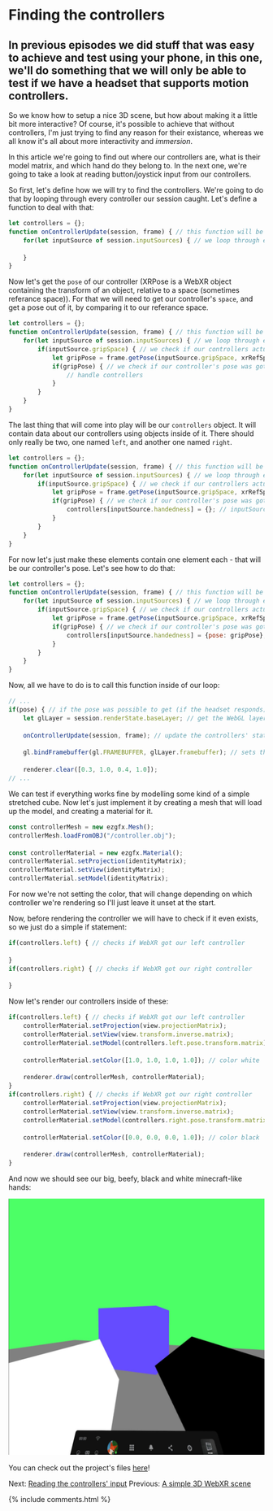 # Finding the controllers

## In previous episodes we did stuff that was easy to achieve and test using your phone, in this one, we'll do something that we will only be able to test if we have a headset that supports motion controllers.

So we know how to setup a nice 3D scene, but how about making it a little bit more interactive? Of course, it's possible to achieve that without controllers, I'm just trying to find any reason for their existance, whereas we all know it's all about more interactivity and *immersion*.

In this article we're going to find out where our controllers are, what is their model matrix, and which hand do they belong to. In the next one, we're going to take a look at reading button/joystick input from our controllers.

So first, let's define how we will try to find the controllers. We're going to do that by looping through every controller our session caught. Let's define a function to deal with that:
```js
let controllers = {};
function onControllerUpdate(session, frame) { // this function will be called every frame, before rendering
	for(let inputSource of session.inputSources) { // we loop through every input source (controller) caught by our session
	
	}
}
```

Now let's get the `pose` of our controller (XRPose is a WebXR object containing the transform of an object, relative to a space (sometimes referance space)). For that we will need to get our controller's `space`, and get a pose out of it, by comparing it to our referance space. 
```js
let controllers = {};
function onControllerUpdate(session, frame) { // this function will be called every frame, before rendering
	for(let inputSource of session.inputSources) { // we loop through every input source (controller) caught by our session
		if(inputSource.gripSpace) { // we check if our controllers actually have their space
			let gripPose = frame.getPose(inputSource.gripSpace, xrRefSpace); // we get controller's pose, by comparing our controller's space to our referance space
			if(gripPose) { // we check if our controller's pose was gotten correctly
				// handle controllers
			}
		}
	}
}
```

The last thing that will come into play will be our `controllers` object. It will contain data about our controllers using objects inside of it. There should only really be two, one named `left`, and another one named `right`. 
```js
let controllers = {};
function onControllerUpdate(session, frame) { // this function will be called every frame, before rendering
	for(let inputSource of session.inputSources) { // we loop through every input source (controller) caught by our session
		if(inputSource.gripSpace) { // we check if our controllers actually have their space
			let gripPose = frame.getPose(inputSource.gripSpace, xrRefSpace); // we get controller's pose, by comparing our controller's space to our referance space
			if(gripPose) { // we check if our controller's pose was gotten correctly
				controllers[inputSource.handedness] = {}; // inputSource.handedness returns a string representing in which hand we have our controller - that is "left" or "right"
			}
		}
	}
}
```

For now let's just make these elements contain one element each - that will be our controller's pose. Let's see how to do that:
```js
let controllers = {};
function onControllerUpdate(session, frame) { // this function will be called every frame, before rendering
	for(let inputSource of session.inputSources) { // we loop through every input source (controller) caught by our session
		if(inputSource.gripSpace) { // we check if our controllers actually have their space
			let gripPose = frame.getPose(inputSource.gripSpace, xrRefSpace); // we get controller's pose, by comparing our controller's space to our referance space
			if(gripPose) { // we check if our controller's pose was gotten correctly
				controllers[inputSource.handedness] = {pose: gripPose}; // inputSource.handedness returns a string representing in which hand we have our controller - that is "left" or "right". Which means that controllers.left and controllers.right will from now on contain an element named "pose", which will simply be their corresponding XRPose
			}
		}
	}
}
```

Now, all we have to do is to call this function inside of our loop:
```js
// ...
if(pose) { // if the pose was possible to get (if the headset responds)
	let glLayer = session.renderState.baseLayer; // get the WebGL layer (it contains some important information we need)

	onControllerUpdate(session, frame); // update the controllers' state

	gl.bindFramebuffer(gl.FRAMEBUFFER, glLayer.framebuffer); // sets the framebuffer (drawing target of WebGL) to be our WebXR display's framebuffer
		
	renderer.clear([0.3, 1.0, 0.4, 1.0]);
// ...		
```

We can test if everything works fine by modelling some kind of a simple stretched cube.
Now let's just implement it by creating a mesh that will load up the model, and creating a material for it.
```js
const controllerMesh = new ezgfx.Mesh();
controllerMesh.loadFromOBJ("/controller.obj");

const controllerMaterial = new ezgfx.Material();
controllerMaterial.setProjection(identityMatrix);
controllerMaterial.setView(identityMatrix);
controllerMaterial.setModel(identityMatrix);
```

For now we're not setting the color, that will change depending on which controller we're rendering so I'll just leave it unset at the start.

Now, before rendering the controller we will have to check if it even exists, so we just do a simple if statement:
```js
if(controllers.left) { // checks if WebXR got our left controller

}
if(controllers.right) { // checks if WebXR got our right controller

}
```

Now let's render our controllers inside of these:
```js
if(controllers.left) { // checks if WebXR got our left controller
	controllerMaterial.setProjection(view.projectionMatrix);
	controllerMaterial.setView(view.transform.inverse.matrix);
	controllerMaterial.setModel(controllers.left.pose.transform.matrix); // we just get our model matrix for the controller
	
	controllerMaterial.setColor([1.0, 1.0, 1.0, 1.0]); // color white

	renderer.draw(controllerMesh, controllerMaterial);
}
if(controllers.right) { // checks if WebXR got our right controller
	controllerMaterial.setProjection(view.projectionMatrix);
	controllerMaterial.setView(view.transform.inverse.matrix);
	controllerMaterial.setModel(controllers.right.pose.transform.matrix); // we just get our model matrix for the controller
	
	controllerMaterial.setColor([0.0, 0.0, 0.0, 1.0]); // color black

	renderer.draw(controllerMesh, controllerMaterial);
}
```

And now we should see our big, beefy, black and white minecraft-like hands:

![screenshot](data/tutorial7/tutorial7_screenshot.jpg)

You can check out the project's files [here](https://github.com/beProsto/webxr-tutorial/tree/master/projects/tutorial7)!

Next: [Reading the controllers' input](tutorial8)
Previous: [A simple 3D WebXR scene](tutorial6)

<div GITHUB_API_ID="7"></div>

{% include comments.html %}